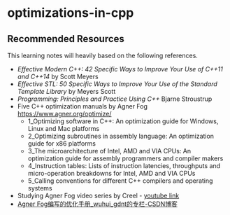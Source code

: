 # optimizations-in-cpp

## Recommended Resources 
This learning notes will heavily based on the following references. 

- *Effective Modern C++: 42 Specific Ways to Improve Your Use of C++11 and C++14* by Scott Meyers
- *Effective STL: 50 Specific Ways to Improve Your Use of the Standard Template Library* by Meyers Scott
- *Programming: Principles and Practice Using C++* Bjarne Stroustrup
- Five C++ optimization manuals by Agner Fog <https://www.agner.org/optimize/>
  - 1_Optimizing software in C++: An optimization guide for Windows, Linux and Mac platforms
  - 2_Optimizing subroutines in assembly language: An optimization guide for x86 platforms
  - 3_The microarchitecture of Intel, AMD and VIA CPUs: An optimization guide for assembly programmers and compiler makers
  - 4_Instruction tables: Lists of instruction latencies, throughputs and micro-operation breakdowns for Intel, AMD and VIA CPUs 
  - 5_Calling conventions for different C++ compilers and operating systems
- Studying Agner Fog video series by Creel - [youtube link](https://www.youtube.com/watch?v=ee9_HgShh8s)
- [Agner Fog编写的优化手册_wuhui_gdnt的专栏-CSDN博客](https://blog.csdn.net/wuhui_gdnt/category_7027658.html)
